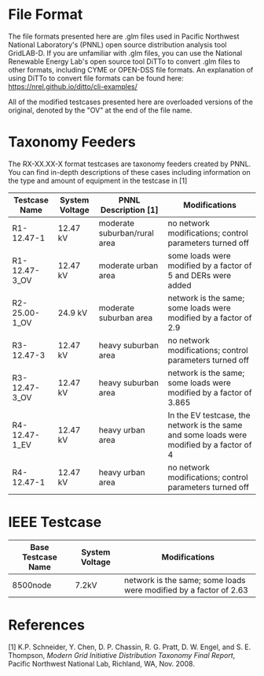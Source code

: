 # File Format
The file formats presented here are .glm files used in Pacific Northwest National Laboratory's (PNNL) open source distribution analysis tool GridLAB-D. 
If you are unfamiliar with .glm files, you can use the National Renewable Energy Lab's open source tool DiTTo to convert .glm files to other formats, 
including CYME or OPEN-DSS file formats. An explanation of using DiTTo to convert file formats can be found here: https://nrel.github.io/ditto/cli-examples/

All of the modified testcases presented here are overloaded versions of the original, denoted by the "OV" at the end of the file name. 

# Taxonomy Feeders
The RX-XX.XX-X format testcases are taxonomy feeders created by PNNL. You can find in-depth descriptions of these cases including information on the type and amount of equipment in the testcase in [1]

Testcase Name  | System Voltage | PNNL Description [1]  | Modifications
------------------  | -------------- | --------------------- | -------------
R1-12.47-1     |    12.47 kV    | moderate suburban/rural area   | no network modifications; control parameters turned off
R1-12.47-3_OV     |    12.47 kV    | moderate urban area   | some loads were modified by a factor of 5 and DERs were added
R2-25.00-1_OV     |     24.9 kV    | moderate suburban area| network is the same; some loads were modified by a factor of 2.9
R3-12.47-3     |    12.47 kV    | heavy suburban area   | no network modifications; control parameters turned off
R3-12.47-3_OV     |    12.47 kV    | heavy suburban area   | network is the same; some loads were modified by a factor of 3.865
R4-12.47-1_EV    |    12.47 kV    | heavy urban area      | In the EV testcase, the network is the same and some loads were modified by a factor of 4
R4-12.47-1    |    12.47 kV    | heavy urban area      | no network modifications; control parameters turned off

# IEEE Testcase
Base Testcase Name  | System Voltage  | Modifications
------------------  | --------------  | -------------
8500node            |    7.2kV        | network is the same; some loads were modified by a factor of 2.63

# References
[1] K.P. Schneider, Y. Chen, D. P. Chassin, R. G. Pratt, D. W. Engel, and S. E. Thompson, _Modern Grid Initiative Distribution Taxonomy Final Report_, Pacific Northwest National Lab, Richland, WA, Nov. 2008.
